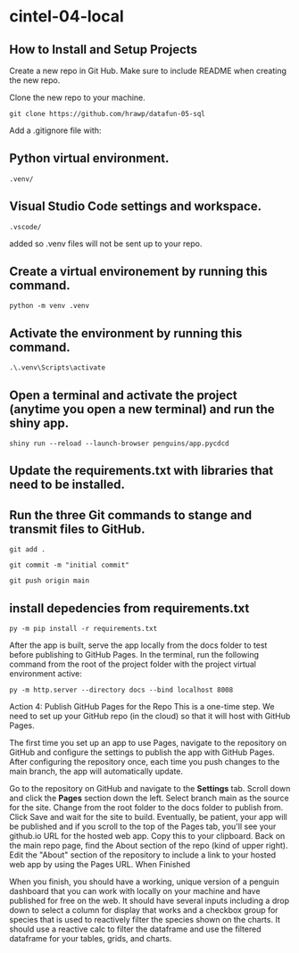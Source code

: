 # cintel-04-local


##  How to Install and Setup Projects

Create a new repo in Git Hub.  Make sure to include README when creating the new repo.

Clone the new repo to your machine.
```
git clone https://github.com/hrawp/datafun-05-sql
```

Add a .gitignore file with:
## Python virtual environment.
```
.venv/
```

## Visual Studio Code settings and workspace.
```
.vscode/
```
added so .venv files will not be sent up to your repo.

## Create a virtual environement by running this command.
```
python -m venv .venv
```

## Activate the environment by running this command.
```
.\.venv\Scripts\activate
```

## Open a terminal and activate the project (anytime you open a new terminal) and run the shiny app.

```
shiny run --reload --launch-browser penguins/app.pycdcd
```
## Update the requirements.txt with libraries that need to be installed.



## Run the three Git commands to stange and transmit files to GitHub.
```
git add .
```
```
git commit -m "initial commit"
```
```
git push origin main
```


## install depedencies from requirements.txt
```
py -m pip install -r requirements.txt
```

After the app is built, serve the app locally from the docs folder to test before publishing to GitHub Pages.
In the terminal, run the following command from the root of the project folder with the project virtual environment active:
```
py -m http.server --directory docs --bind localhost 8008
```

Action 4: Publish GitHub Pages for the Repo
This is a one-time step. We need to set up your GitHub repo (in the cloud) so that it will host with GitHub Pages. 

The first time you set up an app to use Pages, navigate to the repository on GitHub and configure the settings to publish the app with GitHub Pages.
After configuring the repository once, each time you push changes to the main branch, the app will automatically update.

Go to the repository on GitHub and navigate to the **Settings** tab.
Scroll down and click the **Pages** section down the left.
Select branch main as the source for the site.
Change from the root folder to the docs folder to publish from.
Click Save and wait for the site to build.
Eventually, be patient, your app will be published and if you scroll to the top of the Pages tab, you'll see your github.io URL for the hosted web app. Copy this to your clipboard. 
Back on the main repo page, find the About section of the repo (kind of upper right).
Edit the "About" section of the repository to include a link to your hosted web app by using the Pages URL. 
When Finished

When you finish, you should have a working, unique version of a penguin dashboard that you can work with locally on your machine and have published for free on the web. It should have several inputs including a drop down to select a column for display that works and a checkbox group for species that is used to reactively filter the species shown on the charts. It should use a reactive calc to filter the dataframe and use the filtered dataframe for your tables, grids, and charts. 